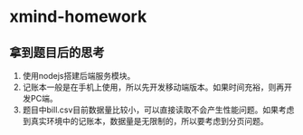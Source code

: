 # xmind-homework
## 拿到题目后的思考
1. 使用nodejs搭建后端服务模块。
2. 记账本一般是在手机上使用，所以先开发移动端版本。如果时间充裕，则再开发PC端。
2. 题目中bill.csv目前数据量比较小，可以直接读取不会产生性能问题。如果考虑到真实环境中的记账本，数据量是无限制的，所以要考虑到分页问题。